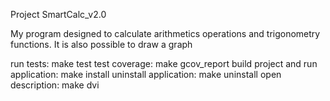 Project SmartCalc_v2.0

My program designed to calculate arithmetics operations and trigonometry functions. It is also possible to draw a graph

run tests: make test
test coverage: make gcov_report
build project and run application: make install
uninstall application: make uninstall
open description: make dvi